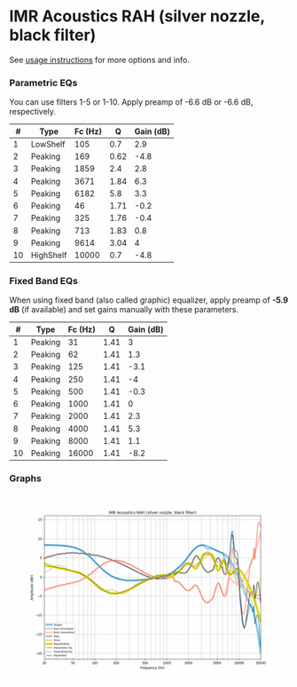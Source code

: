 # IMR Acoustics RAH (silver nozzle, black filter)
See [usage instructions](https://github.com/jaakkopasanen/AutoEq#usage) for more options and info.

### Parametric EQs
You can use filters 1-5 or 1-10. Apply preamp of -6.6 dB or -6.6 dB, respectively.

|   # | Type      |   Fc (Hz) |    Q |   Gain (dB) |
|-----|-----------|-----------|------|-------------|
|   1 | LowShelf  |       105 | 0.7  |         2.9 |
|   2 | Peaking   |       169 | 0.62 |        -4.8 |
|   3 | Peaking   |      1859 | 2.4  |         2.8 |
|   4 | Peaking   |      3671 | 1.84 |         6.3 |
|   5 | Peaking   |      6182 | 5.8  |         3.3 |
|   6 | Peaking   |        46 | 1.71 |        -0.2 |
|   7 | Peaking   |       325 | 1.76 |        -0.4 |
|   8 | Peaking   |       713 | 1.83 |         0.8 |
|   9 | Peaking   |      9614 | 3.04 |         4   |
|  10 | HighShelf |     10000 | 0.7  |        -4.8 |

### Fixed Band EQs
When using fixed band (also called graphic) equalizer, apply preamp of **-5.9 dB** (if available) and set gains manually with these parameters.

|   # | Type    |   Fc (Hz) |    Q |   Gain (dB) |
|-----|---------|-----------|------|-------------|
|   1 | Peaking |        31 | 1.41 |         3   |
|   2 | Peaking |        62 | 1.41 |         1.3 |
|   3 | Peaking |       125 | 1.41 |        -3.1 |
|   4 | Peaking |       250 | 1.41 |        -4   |
|   5 | Peaking |       500 | 1.41 |        -0.3 |
|   6 | Peaking |      1000 | 1.41 |         0   |
|   7 | Peaking |      2000 | 1.41 |         2.3 |
|   8 | Peaking |      4000 | 1.41 |         5.3 |
|   9 | Peaking |      8000 | 1.41 |         1.1 |
|  10 | Peaking |     16000 | 1.41 |        -8.2 |

### Graphs
![](./IMR%20Acoustics%20RAH%20(silver%20nozzle,%20black%20filter).png)
